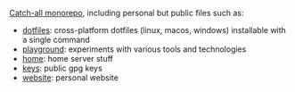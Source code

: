 [Catch-all monorepo](https://github.com/syhner/syhner), including personal but public files such as:

- [dotfiles](./dotfiles): cross-platform dotfiles (linux, macos, windows) installable with a single command
- [playground](./playground): experiments with various tools and technologies
- [home](./home): home server stuff
- [keys](./keys): public gpg keys
- [website](./website): personal website
